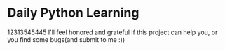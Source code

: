 # Daily Python Learning
12313545445
 I'll feel honored and grateful if this project can help you, or you find some bugs(and submit to me :))